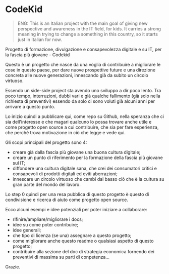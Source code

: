 # CodeKid

> ENG: This is an Italian project with the main goal of giving new perspective and awareness in the IT field, for kids. 
It carries a strong meaning in trying to change a something in this country, so it starts just in Italian for now.

Progetto di formazione, divulgazione e consapevolezza digitale e su IT, per la fascia più giovane - Codekid


Questo è un progetto che nasce da una voglia di contribuire a migliorare le cose in questo paese, per dare nuove prospettive future e una direzione concreta alle nuove generazioni, innescando già da subito un circolo virtuoso. 

Essendo un side-side project sta avendo uno sviluppo a dir poco lento.
Tra poco tempo, interruzioni, dubbi vari e già qualche fallimento (già solo nella richiesta di preventivi) essendo da solo ci sono voluti già alcuni anni per arrivare a questo punto.

Lo inizio quindi a pubblicare qui, come repo su Github, nella speranza che ci sia dell'interesse e che magari qualcuno lo possa trovare anche utile e come progetto open source a cui contribuire, che sia per fare esperienza, che perchè trova motivazione in ciò che legge e vede qui.


Gli scopi principali del progetto sono 4:
- creare già dalla fascia più giovane una buona cultura digitale;
- creare un punto di riferimento per la formazione della fascia più giovane sul IT;
- diffondere una cultura digitale sana, che crei dei consumatori critici e consapevoli di prodotti digitali ed eviti aberrazioni;
- innescare un circolo virtuoso che cambi dal basso ciò che è la cultura su gran parte del mondo del lavoro.

Lo step 0 quindi per una resa pubblica di questo progetto è questo di condivisione e ricerca di aiuto come progetto open source.

Ecco alcuni esempi e idee potenziali per poter iniziare a collaborare:
- rifinire/ampliare/migliorare i docs;
- idee su come poter contribuire;
- idee generali;
- che tipo di licenza (se una) assegnare a questo progetto;
- come migliorare anche questo readme o qualsiasi aspetto di questo progetto;
- contribuire alla sezione del doc di strategia economica fornendo dei preventivi di massima su parti di conpetenza...

Grazie.
